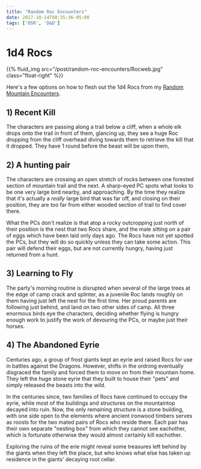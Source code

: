 ```yaml
---
title: "Random Roc Encounters"
date: 2017-10-14T08:35:36-05:00
tags: ['OSR', 'D&D']
---
```


# 1d4 Rocs

{{% fluid_img src="/post/random-roc-encounters/Rocweb.jpg" class="float-right" %}}

Here's a few options on how to flesh out the 1d4 Rocs from my
[Random Mountain Encounters](random-mountain-encounters.html).

## 1) Recent Kill

The characters are passing along a trail below a cliff, when a whole elk drops
onto the trail in front of them, glancing up, they see a huge Roc dropping from
the cliff overhead diving towards them to retrieve the kill that it dropped.
They have 1 round before the beast will be upon them,

## 2) A hunting pair

The characters are crossing an open stretch of rocks between one forested section
of mountain trail and the next. A sharp-eyed PC spots what looks to be one very
large bird nearby, and approaching. By the time they realize that it's actually
a *really* large bird that was far off, and closing on their position, they are
too far from either wooded section of trail to find cover there.

What the PCs don't realize is that atop a rocky outcropping just north of their
position is the nest that two Rocs share, and the male sitting on a pair of eggs
which have been laid only days ago. The Rocs have not yet spotted the PCs, but
they will do so quickly unless they can take some action. This pair will defend
their eggs, but are not currently hungry, having just returned from a hunt.

## 3) Learning to Fly

The party's morning routine is disrupted when several of the large trees at the
edge of camp crack and splinter, as a juvenile Roc lands roughly on them having
just left the nest for the first time. Her proud parents are following just
behind, and land on two other sides of camp. All three enormous birds eye the
characters, deciding whether flying is hungry enough work to justify the work
of devouring the PCs, or maybe just their horses.

## 4) The Abandoned Eyrie

Centuries ago, a group of frost giants kept an eyrie and raised Rocs for use in
battles against the Dragons. However, shifts in the ordning eventually
disgraced the family and forced them to move on from their mountain home. They
left the huge stone eyrie that they built to house their "pets" and simply
released the beasts into the wild.

In the centuries since, two families of Rocs have continued to occupy the
eyrie, while most of the buildings and structures on the mountaintop decayed
into ruin. Now, the only remaining structure is a stone building, with one
side open to the elements where ancient ironwood timbers serves as roosts for
the two mated pairs of Rocs who reside there. Each pair has their own separate
"nesting box" from which they cannot see eachother, which is fortunate
otherwise they would almost certainly kill eachother.

Exploring the ruins of the erie might reveal some treasures left behind by the
giants when they left the place, but who knows what else has taken up residence
in the giants' decaying root cellar.
